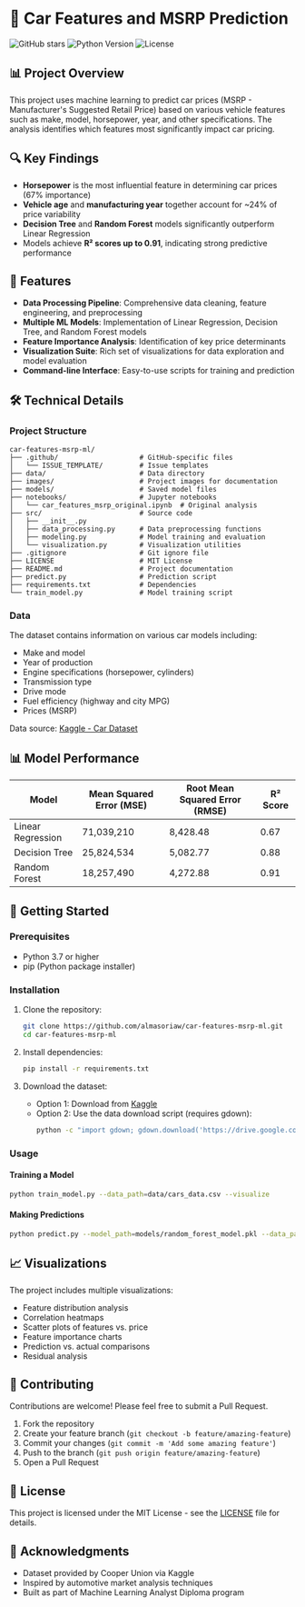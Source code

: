 # 🚗 Car Features and MSRP Prediction

![GitHub stars](https://img.shields.io/github/stars/almasoriaw/car-features-msrp-ml?style=social)
![Python Version](https://img.shields.io/badge/python-3.7%2B-blue)
![License](https://img.shields.io/badge/license-MIT-green)

## 📊 Project Overview

This project uses machine learning to predict car prices (MSRP - Manufacturer's Suggested Retail Price) based on various vehicle features such as make, model, horsepower, year, and other specifications. The analysis identifies which features most significantly impact car pricing.

## 🔍 Key Findings

- **Horsepower** is the most influential feature in determining car prices (67% importance)
- **Vehicle age** and **manufacturing year** together account for ~24% of price variability
- **Decision Tree** and **Random Forest** models significantly outperform Linear Regression
- Models achieve **R² scores up to 0.91**, indicating strong predictive performance

## 🚀 Features

- **Data Processing Pipeline**: Comprehensive data cleaning, feature engineering, and preprocessing
- **Multiple ML Models**: Implementation of Linear Regression, Decision Tree, and Random Forest models
- **Feature Importance Analysis**: Identification of key price determinants
- **Visualization Suite**: Rich set of visualizations for data exploration and model evaluation
- **Command-line Interface**: Easy-to-use scripts for training and prediction

## 🛠️ Technical Details

### Project Structure

```
car-features-msrp-ml/
├── .github/                    # GitHub-specific files
│   └── ISSUE_TEMPLATE/         # Issue templates
├── data/                       # Data directory
├── images/                     # Project images for documentation
├── models/                     # Saved model files
├── notebooks/                  # Jupyter notebooks
│   └── car_features_msrp_original.ipynb  # Original analysis
├── src/                        # Source code
│   ├── __init__.py
│   ├── data_processing.py      # Data preprocessing functions
│   ├── modeling.py             # Model training and evaluation
│   └── visualization.py        # Visualization utilities
├── .gitignore                  # Git ignore file
├── LICENSE                     # MIT License
├── README.md                   # Project documentation
├── predict.py                  # Prediction script
├── requirements.txt            # Dependencies
└── train_model.py              # Model training script
```

### Data

The dataset contains information on various car models including:

- Make and model
- Year of production
- Engine specifications (horsepower, cylinders)
- Transmission type
- Drive mode
- Fuel efficiency (highway and city MPG)
- Prices (MSRP)

Data source: [Kaggle - Car Dataset](https://www.kaggle.com/datasets/CooperUnion/cardataset)

## 📊 Model Performance

| Model | Mean Squared Error (MSE) | Root Mean Squared Error (RMSE) | R² Score |
|-------|--------------------------|--------------------------------|----------|
| Linear Regression | 71,039,210 | 8,428.48 | 0.67 |
| Decision Tree | 25,824,534 | 5,082.77 | 0.88 |
| Random Forest | 18,257,490 | 4,272.88 | 0.91 |

## 🚀 Getting Started

### Prerequisites

- Python 3.7 or higher
- pip (Python package installer)

### Installation

1. Clone the repository:
   ```bash
   git clone https://github.com/almasoriaw/car-features-msrp-ml.git
   cd car-features-msrp-ml
   ```

2. Install dependencies:
   ```bash
   pip install -r requirements.txt
   ```

3. Download the dataset:
   - Option 1: Download from [Kaggle](https://www.kaggle.com/datasets/CooperUnion/cardataset)
   - Option 2: Use the data download script (requires gdown):
     ```bash
     python -c "import gdown; gdown.download('https://drive.google.com/uc?id=1H7cbu0NiqUFViY6IOtomNgDn2AzPzEtS', 'data/cars_data.csv')"
     ```

### Usage

#### Training a Model

```bash
python train_model.py --data_path=data/cars_data.csv --visualize
```

#### Making Predictions

```bash
python predict.py --model_path=models/random_forest_model.pkl --data_path=data/test_cars.csv
```

## 📈 Visualizations

The project includes multiple visualizations:

- Feature distribution analysis
- Correlation heatmaps
- Scatter plots of features vs. price
- Feature importance charts
- Prediction vs. actual comparisons
- Residual analysis

## 🤝 Contributing

Contributions are welcome! Please feel free to submit a Pull Request.

1. Fork the repository
2. Create your feature branch (`git checkout -b feature/amazing-feature`)
3. Commit your changes (`git commit -m 'Add some amazing feature'`)
4. Push to the branch (`git push origin feature/amazing-feature`)
5. Open a Pull Request

## 📝 License

This project is licensed under the MIT License - see the [LICENSE](LICENSE) file for details.

## 👏 Acknowledgments

- Dataset provided by Cooper Union via Kaggle
- Inspired by automotive market analysis techniques
- Built as part of Machine Learning Analyst Diploma program
